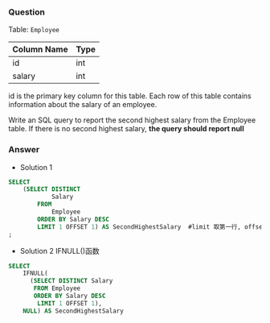 
### Question

Table: ```Employee```


| Column Name | Type |
|-------------|------|
| id          | int  |
| salary      | int  |


id is the primary key column for this table.
Each row of this table contains information about the salary of an employee.
 

Write an SQL query to report the second highest salary from the Employee table. If there is no second highest salary, **the query should report null**


### Answer

- Solution 1
```sql
SELECT
    (SELECT DISTINCT
            Salary
        FROM
            Employee
        ORDER BY Salary DESC
        LIMIT 1 OFFSET 1) AS SecondHighestSalary  #limit 取第一行, offset一行,如果没有就返回NULL
;
```

- Solution 2
IFNULL()函数
```sql
SELECT
    IFNULL(
      (SELECT DISTINCT Salary
       FROM Employee
       ORDER BY Salary DESC
        LIMIT 1 OFFSET 1),
    NULL) AS SecondHighestSalary

```
